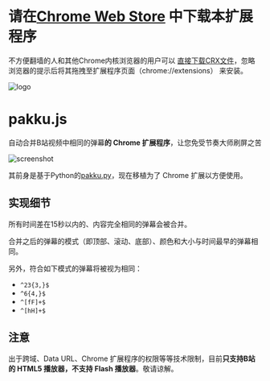 # 请在[Chrome Web Store](https://chrome.google.com/webstore/detail/pakku/jklfcpboamajpiikgkbjcnnnnooefbhh) 中下载本扩展程序

不方便翻墙的人和其他Chrome内核浏览器的用户可以 [直接下载CRX文件](http://s.xmcp.ml/pakkujs/latest.crx)，忽略浏览器的提示后将其拖拽至扩展程序页面（chrome://extensions） 来安装。

![logo](https://cloud.githubusercontent.com/assets/6646473/17503651/20b41376-5e24-11e6-8829-6b8a0ccd47a9.png)
# pakku.js
自动合并B站视频中相同的弹幕**的 Chrome 扩展程序**，让您免受节奏大师刷屏之苦

![screenshot](https://cloud.githubusercontent.com/assets/6646473/17503800/5cba26e8-5e25-11e6-87c1-04431ef58e17.png)

其前身是基于Python的[pakku.py](https://github.com/xmcp/pakku.py)，现在移植为了 Chrome 扩展以方便使用。

## 实现细节

所有时间差在15秒以内的、内容完全相同的弹幕会被合并。

合并之后的弹幕的模式（即顶部、滚动、底部）、颜色和大小与时间最早的弹幕相同。

另外，符合如下模式的弹幕将被视为相同：

- `^23{3,}$`
- `^6{4,}$`
- `^[fF]+$`
- `^[hH]+$`

## 注意

出于跨域、Data URL、Chrome 扩展程序的权限等等技术限制，目前**只支持B站的 HTML5 播放器，不支持 Flash 播放器**。敬请谅解。
